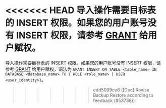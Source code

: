 
<<<<<<< HEAD
导入操作需要目标表的 INSERT 权限。如果您的用户账号没有 INSERT 权限，请参考 [GRANT](../../sql-reference/sql-statements/account-management/GRANT.md) 给用户赋权。
=======
导入操作需要目标表的 INSERT 权限。如果您的用户账号没有 INSERT 权限，请参考 [GRANT](../../sql-reference/sql-statements/account-management/GRANT.md) 给用户赋权，语法为 `GRANT INSERT ON TABLE <table_name> IN DATABASE <database_name> TO { ROLE <role_name> | USER <user_identity>}`。
>>>>>>> edd5009ce6 ([Doc] Revise Backup Restore according to feedback (#53738))
